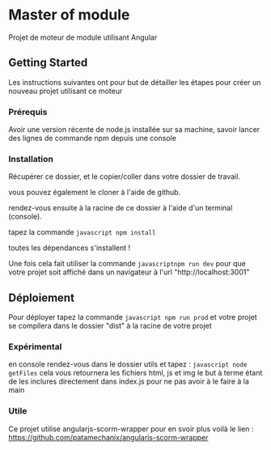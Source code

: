 # Master of module

Projet de moteur de module utilisant Angular

## Getting Started

Les instructions suivantes ont pour but de détailler les étapes pour créer un nouveau projet utilisant ce moteur

### Prérequis 

Avoir une version récente de node.js installée sur sa machine, savoir lancer des lignes de commande npm depuis une console

### Installation

Récupérer ce dossier, et le copier/coller dans votre dossier de travail.

vous pouvez également le cloner à l'aide de github.

rendez-vous ensuite à la racine de ce dossier à l'aide d'un terminal (console).

tapez la commande ```javascript npm install```

toutes les dépendances s'installent !

Une fois cela fait utiliser la commande ```javascriptnpm run dev``` pour que votre projet soit affiché dans un navigateur à l'url "http://localhost:3001"

## Déploiement

Pour déployer tapez la commande ```javascript npm run prod``` et votre projet se compilera dans le dossier "dist" à la racine de votre projet

### Expérimental

en console rendez-vous dans le dossier utils et tapez : ```javascript node getFiles``` cela vous retournera les fichiers html, js et img le but à terme étant de les inclures directement dans index.js pour ne pas avoir à le faire à la main

### Utile

Ce projet utilise angularjs-scorm-wrapper pour en svoir plus voilà le lien : https://github.com/patamechanix/angularjs-scorm-wrapper